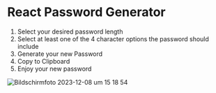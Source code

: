 <h1>React Password Generator</h1>

1. Select your desired password length
2. Select at least one of the 4 character options the password should include
3. Generate your new Password
4. Copy to Clipboard
5. Enjoy your new password

![Bildschirmfoto 2023-12-08 um 15 18 54](https://github.com/stefanselic/react-password-generator/assets/129748801/da697e53-e579-42f2-94bb-c6ae7f002b7c)

